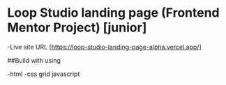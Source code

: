 # Loop Studio landing page (Frontend Mentor Project) [junior]

-Live site URL [https://loop-studio-landing-page-alpha.vercel.app/]

##Build with using

-html
-css grid
javascript 

 
